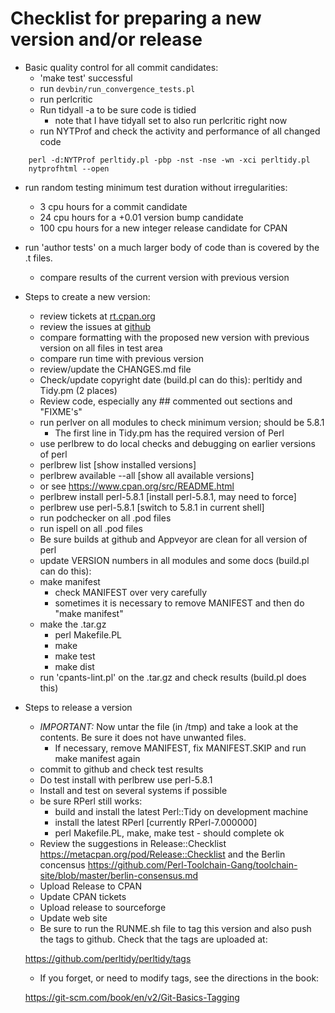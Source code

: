 # Checklist for preparing a new version and/or release

- Basic quality control for all commit candidates:
  - 'make test' successful
  - run ``devbin/run_convergence_tests.pl``
  - run perlcritic
  - Run tidyall -a to be sure code is tidied
    - note that I have tidyall set to also run perlcritic right now
  - run NYTProf and check the activity and performance of all changed code
```
    perl -d:NYTProf perltidy.pl -pbp -nst -nse -wn -xci perltidy.pl
    nytprofhtml --open
```
  - run random testing minimum test duration without irregularities:
    - 3 cpu hours for a commit candidate
    - 24 cpu hours for a +0.01 version bump candidate
    - 100 cpu hours for a new integer release candidate for CPAN
  - run 'author tests' on a much larger body of code than is covered by the .t
    files.
      - compare results of the current version with previous version

- Steps to create a new version:
  - review tickets at [rt.cpan.org](https://rt.cpan.org/Public/Dist/Display.html?Name=Perl-Tidy)
  - review the issues at [github](https://github.com/perltidy/perltidy/issues/)
  - compare formatting with the proposed new version with previous version on all files in test area
  - compare run time with previous version
  - review/update the CHANGES.md file
  - Check/update copyright date (build.pl can do this): perltidy and Tidy.pm (2 places)
  - Review code, especially any ## commented out sections and "FIXME's"
  - run perlver on all modules to check minimum version; should be 5.8.1
    - The first line in Tidy.pm has the required version of Perl
  - use perlbrew to do local checks and debugging on earlier versions of perl
   - perlbrew list               [show installed versions]
   - perlbrew available --all    [show all available versions]
   - or see https://www.cpan.org/src/README.html
   - perlbrew install perl-5.8.1 [install perl-5.8.1, may need to force]
   - perlbrew use perl-5.8.1     [switch to 5.8.1 in current shell]
  - run podchecker on all .pod files
  - run ispell on all .pod files
  - Be sure builds at github and Appveyor are clean for all version of perl
  - update VERSION numbers in all modules and some docs (build.pl can do this):
  - make manifest
    - check MANIFEST over very carefully
    - sometimes it is necessary to remove MANIFEST and then do "make manifest"
  - make the .tar.gz
    - perl Makefile.PL
    - make
    - make test
    - make dist
  - run 'cpants-lint.pl' on the .tar.gz and check results (build.pl does this)

- Steps to release a version
  - *IMPORTANT:* Now untar the file (in /tmp) and take a look at the
    contents.  Be sure it does not have unwanted files.
    - If necessary, remove MANIFEST, fix MANIFEST.SKIP and run make manifest again
  - commit to github and check test results
  - Do test install with perlbrew use perl-5.8.1
  - Install and test on several systems if possible
  - be sure RPerl still works:
    - build and install the latest Perl::Tidy on development machine
    - install the latest RPerl [currently RPerl-7.000000]
    - perl Makefile.PL, make, make test - should complete ok
  - Review the suggestions in Release::Checklist
     https://metacpan.org/pod/Release::Checklist
    and the Berlin concensus
     https://github.com/Perl-Toolchain-Gang/toolchain-site/blob/master/berlin-consensus.md
  - Upload Release to CPAN
  - Update CPAN tickets
  - Upload release to sourceforge
  - Update web site
  - Be sure to run the RUNME.sh file to tag this version and also push the tags to github. Check that the tags are uploaded at:

   https://github.com/perltidy/perltidy/tags

  - If you forget, or need to modify tags, see the directions in the book:

   https://git-scm.com/book/en/v2/Git-Basics-Tagging
